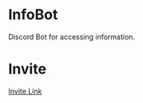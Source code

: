 # InfoBot
Discord Bot for accessing information.

# Invite
[Invite Link](https://discord.com/api/oauth2/authorize?client_id=854468087553720380&permissions=514112&scope=bot)
